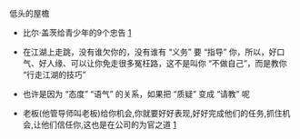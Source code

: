 
低头的屋檐

- 比尔·盖茨给青少年的9个忠告 [1](https://books.google.co.jp/books?id=mhVxBAAAQBAJ&pg=PT135&lpg=PT135&dq=%E4%BD%8E%E5%A4%B4%E7%9A%84%E5%B1%8B%E6%AA%90&source=bl&ots=6ZBk5hkSv5&sig=nyQ3s8rIOKX5PhOcy_PNOHmJHAg&hl=en&sa=X&redir_esc=y#v=onepage&q=%E4%BD%8E%E5%A4%B4%E7%9A%84%E5%B1%8B%E6%AA%90&f=false)

- 在江湖上走跳，没有谁欠你的，没有谁有 “义务” 要 “指导” 你，所以，好口气、好人缘、可以让你免走很多冤枉路，这不是叫你 “不做自己”，而是教你 “行走江湖的技巧”

- 也许是因为 “态度” “语气” 的关系，如果把 “质疑” 变成 “请教” 呢

- 老板(他管导师叫老板)给你机会,你就要好好表现,好好完成他们的任务,抓住机会,让他们信任你,这也是在公司的为官之道 [1](https://www.v2ex.com/t/323424#并不是富二代)
